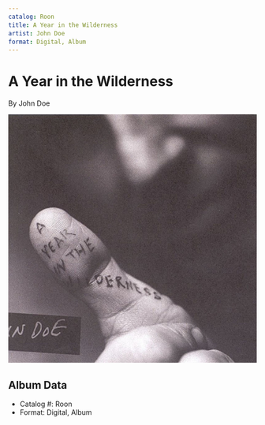 ```yaml
---
catalog: Roon
title: A Year in the Wilderness
artist: John Doe
format: Digital, Album
---
```


# A Year in the Wilderness

By John Doe

![](../../assets/albumcovers/John_Doe-A_Year_in_the_Wilderness.png)

## Album Data

- Catalog #: Roon
- Format: Digital, Album

